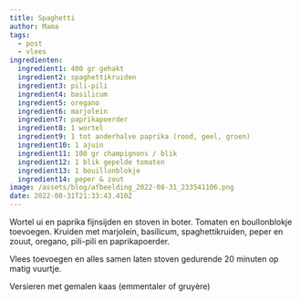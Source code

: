 ```yaml
---
title: Spaghetti
author: Mama
tags:
  - post
  - vlees
ingredienten:
  ingredient1: 400 gr gehakt
  ingredient2: spaghettikruiden
  ingredient3: pili-pili
  ingredient4: basilicum
  ingredient5: oregano
  ingredient6: marjolein
  ingredient7: paprikapoerder
  ingredient8: 1 wortel
  ingredient9: 1 tot anderhalve paprika (rood, geel, groen)
  ingredient10: 1 ajuin
  ingredient11: 100 gr champignons / blik
  ingredient12: 1 blik gepelde tomaten
  ingredient13: 1 bouillonblokje
  ingredient14: peper & zout
image: /assets/blog/afbeelding_2022-08-31_233541106.png
date: 2022-08-31T21:33:43.410Z
---
```

Wortel ui en paprika fijnsijden en stoven in boter. Tomaten en boullonblokje toevoegen. Kruiden met marjolein, basilicum, spaghettikruiden, peper en zouut, oregano, pili-pili en paprikapoerder.

Vlees toevoegen en alles samen laten stoven gedurende 20 minuten op matig vuurtje.

Versieren met gemalen kaas (emmentaler of gruyère)